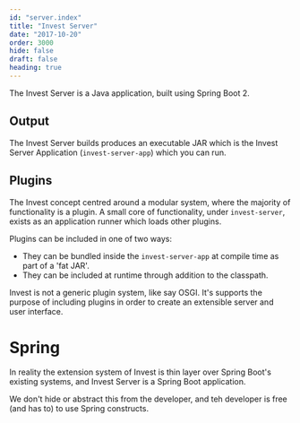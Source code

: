```yaml
---
id: "server.index"
title: "Invest Server"
date: "2017-10-20"
order: 3000
hide: false
draft: false
heading: true
---
```


The Invest Server is a Java application, built using Spring Boot 2.

## Output

The Invest Server builds produces an executable JAR which is the Invest Server Application (`invest-server-app`) which you can run.

## Plugins

The Invest concept centred around a modular system, where the majority of functionality is a plugin. A small core of functionality, under `invest-server`, exists as an application runner which loads other plugins.

Plugins can be included in one of two ways:

* They can be bundled inside the `invest-server-app` at compile time as part of a 'fat JAR'. 
* They can be included at runtime through addition to the classpath.

Invest is not a generic plugin system, like say OSGI. It's supports the purpose of including plugins in order to create an extensible server and user interface.

# Spring

In reality the extension system of Invest is thin layer over Spring Boot's existing systems, and Invest Server is a Spring Boot application.

We don't hide or abstract this from the developer, and teh developer is free (and has to) to use Spring constructs.


